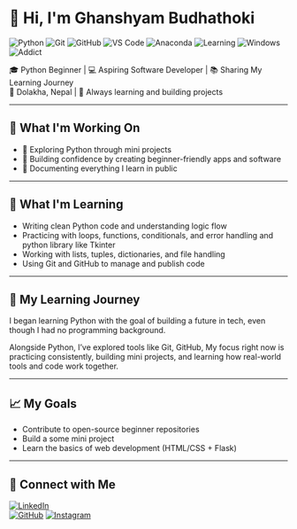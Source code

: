 # 👋 Hi, I'm Ghanshyam Budhathoki

![Python](https://img.shields.io/badge/Python-3776AB?style=for-the-badge&logo=python&logoColor=white)
![Git](https://img.shields.io/badge/Git-F05032?style=for-the-badge&logo=git&logoColor=white)
![GitHub](https://img.shields.io/badge/GitHub-181717?style=for-the-badge&logo=github&logoColor=white)
![VS Code](https://img.shields.io/badge/VSCode-007ACC?style=for-the-badge&logo=visual-studio-code&logoColor=white)
![Anaconda](https://img.shields.io/badge/Anaconda-44A833?style=for-the-badge&logo=anaconda&logoColor=white)
![Learning](https://img.shields.io/badge/Still%20Learning-FFA500?style=for-the-badge)
![Windows](https://img.shields.io/badge/Windows-0078D6?style=for-the-badge&logo=windows&logoColor=white)
![ Addict](https://img.shields.io/badge/Code-Addict-blueviolet?style=for-the-badge)


🎓 Python Beginner | 💻 Aspiring Software Developer | 📚 Sharing My Learning Journey  
📍 Dolakha, Nepal | 🧠 Always learning and building projects

---

## 🚧 What I'm Working On
- 📘 Exploring Python through mini projects
- 🎯 Building confidence by creating beginner-friendly apps and software 
- 🧰 Documenting everything I learn in public

---

## 🧠 What I'm Learning
- Writing clean Python code and understanding logic flow
- Practicing with loops, functions, conditionals, and error handling and python library like Tkinter
- Working with lists, tuples, dictionaries, and file handling
- Using Git and GitHub to manage and publish code


---

## 📘 My Learning Journey
I began learning Python with the goal of building a future in tech, even though I had no programming background.  
 
Alongside Python, I’ve explored tools like Git, GitHub, My focus right now is practicing consistently, building mini projects, and learning how real-world tools and code work together.

---


## 📈 My Goals
- Contribute to open-source beginner repositories
- Build a some mini project 
- Learn the basics of web development (HTML/CSS + Flask)

---

## 🔗 Connect with Me
[![LinkedIn](https://img.shields.io/badge/LinkedIn-blue?style=flat&logo=linkedin)](https://www.linkedin.com/in/ghanashyam-budhathoki-257b51366?utm_source=share&utm_campaign=share_via&utm_content=profile&utm_medium=android_app)  
[![GitHub](https://img.shields.io/badge/GitHub-100000?style=flat&logo=github&logoColor=white)](https://github.com/ghanashyambudhathoki01)
[![Instagram](https://img.shields.io/badge/Instagram-E4405F?style=flat&logo=instagram&logoColor=white)](https://www.instagram.com/ghanashyam_072?igsh=dm9yZHZhYjJmcHZ6)
<!---
ghanashyambudhathoki01/ghanashyambudhathoki01 is a ✨ special ✨ repository because its `README.md` (this file) appears on your GitHub profile.
You can click the Preview link to take a look at your changes.
--->
